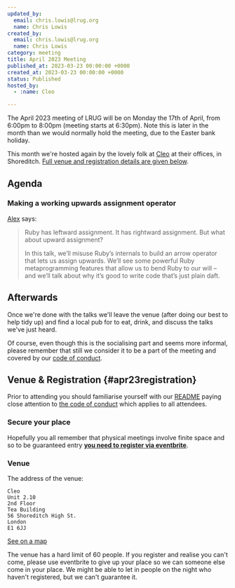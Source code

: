 ```yaml
---
updated_by:
  email: chris.lowis@lrug.org
  name: Chris Lowis
created_by:
  email: chris.lowis@lrug.org
  name: Chris Lowis
category: meeting
title: April 2023 Meeting
published_at: 2023-03-23 00:00:00 +0000
created_at: 2023-03-23 00:00:00 +0000
status: Published
hosted_by:
  - :name: Cleo

---
```


The April 2023 meeting of LRUG will be on Monday the 17th of
April, from 6:00pm to 8:00pm (meeting starts at 6:30pm). Note this is later in the month than we would normally hold the meeting, due to the Easter bank holiday.

This month we're hosted again by the
lovely folk at [Cleo](https://web.meetcleo.com/) at their offices, in Shoreditch. [Full venue and registration details are given below](#apr23registration).

## Agenda

###  Making a working upwards assignment operator

[Alex](https://alexwlchan.net/) says:

> Ruby has leftward assignment. It has rightward assignment. But what about upward assignment?
>
> In this talk, we’ll misuse Ruby’s internals to build an arrow operator that lets us assign upwards. We’ll see some powerful Ruby metaprogramming features that allow us to bend Ruby to our will – and we’ll talk about why it’s good to write code that’s just plain daft.

## Afterwards

Once we're done with the talks we'll leave the venue (after doing our best
to help tidy up) and find a local pub for to eat, drink, and discuss the
talks we've just heard.

Of course, even though this is the socialising part and seems more
informal, please remember that still we consider it to be a part of the
meeting and covered by our [code of
conduct](http://readme.lrug.org/#code-of-conduct).

## Venue & Registration {#apr23registration}

Prior to attending you should familiarise yourself with our
[README](http://readme.lrug.org/) paying close attention to [the code of
conduct](http://readme.lrug.org/#code-of-conduct) which applies to all
attendees.

### Secure your place

Hopefully you all remember that physical meetings involve finite space and so to be guaranteed entry **[you need to register via eventbrite][april-2023-eventbrite]**.

### Venue

The address of the venue:

	Cleo
	Unit 2.10
	2nd Floor
	Tea Building
	56 Shoreditch High St.
	London
	E1 6JJ

[See on a map][cleo-venue]

The venue has a hard limit of 60 people.  If you register and realise you
can't come, please use eventbrite to give up your place so we can someone
else come in your place.  We might be able to let in people on the night
who haven't registered, but we can't guarantee it.

[cleo-venue]: https://goo.gl/maps/eUvK3PDLFpKhzf98A
[april-2023-eventbrite]: https://www.eventbrite.com/e/london-ruby-user-group-april-2023-meeting-tickets-597735010507
